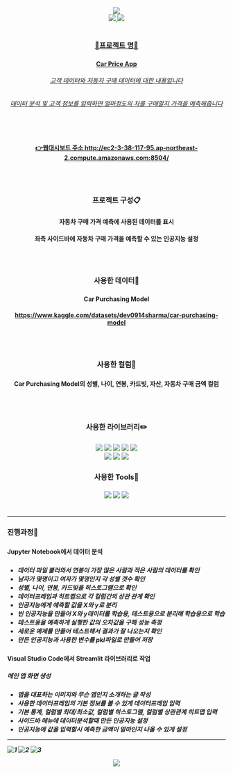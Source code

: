 <div align=center>
	<img src="https://capsule-render.vercel.app/api?type=waving&color=0:FF0000,100:a82da&height=200&fontColor=FFFFFF&section=header&text=streamlit%20car%20price%20app&fontSize=60&animation=twinkling" />
</div>	
<div align=center>
	<a href="mailto:yunwltn98@gmail.com"><img src="https://img.shields.io/badge/Gmail-EA4335?style=flat&logo=Gmail&logoColor=white&link="mailto:yunwltn98@gmail.com" />
	<a href="https://coding-jisu.tistory.com/"><img src="https://img.shields.io/badge/Tistory-000000?style=flat&logo=Tistory&logoColor=white&link="https://coding-jisu.tistory.com" />
	<br>
	<br>
</div>	
<div align=center> 
	<h3> 📌프로젝트 명📌 <h3>
	<h4> Car Price App <h4>
	<h6> 고객 데이터와 자동차 구매 데이터에 대한 내용입니다 <h6>
	<h6> 데이터 분석 및 고객 정보를 입력하면 얼마정도의 차를 구매할지 가격을 예측해줍니다 <h6>
	<br>
	<h4>
		
👉웹대시보드 주소 <http://ec2-3-38-117-95.ap-northeast-2.compute.amazonaws.com:8504/>

</div>	
<div align=center> 
	<br>
	<br>
	<h3> 프로젝트 구성📋 <h3>
	<h4> 자동차 구매 가격 예측에 사용된 데이터를 표시
  <h4> 좌측 사이드바에 자동차 구매 가격을 예측할 수 있는 인공지능 설정
	<br>
	<br>
	<br>
	<br>
	<h3> 사용한 데이터📂 <h3>
	<h4> Car Purchasing Model <h4>

<https://www.kaggle.com/datasets/dev0914sharma/car-purchasing-model>
</div>	
<div align=center>
	<br>
	<br>
	<h3> 사용한 컬럼📑 <h3>
	<h4> Car Purchasing Model의 성별, 나이, 연봉, 카드빚, 자산, 자동차 구매 금액 컬럼 <h4>
	<br>
	<br>
	<h3> 사용한 라이브러리✏️ <h3>	
	<img src="https://img.shields.io/badge/Streamlit-FF4B4B?style=flat&logo=Streamlit&logoColor=white" />
	<img src="https://img.shields.io/badge/NumPy-013243?style=flat&logo=NumPy&logoColor=white" />
	<img src="https://img.shields.io/badge/pandas-150458?style=flat&logo=pandas&logoColor=white" />
	<img src="https://img.shields.io/badge/matplotlib-000000?style=flat&logo=&logoColor=white" />
	<img src="https://img.shields.io/badge/seaborn-000000?style=flat&logo=&logoColor=white" />
	<br>
	<img src="https://img.shields.io/badge/joblib-000000?style=flat&logo=&logoColor=white" />
	<img src="https://img.shields.io/badge/LinearRegression-000000?style=flat&logo=&logoColor=white" />
	<img src="https://img.shields.io/badge/train_test_split-000000?style=flat&logo=&logoColor=white" />
	<h3> 사용한 Tools🔨 <h3>
	<img src="https://img.shields.io/badge/Jupyter-F37626?style=flat&logo=Jupyter&logoColor=white" />
	<img src="https://img.shields.io/badge/Visual Studio Code-007ACC?style=flat&logo=Visual Studio Code&logoColor=white" />
	<img src="https://img.shields.io/badge/GitHub-181717?style=flat&logo=GitHub&logoColor=white" />
	<br>
	<br>
</div>	

		
---


<h3>진행과정💬<h3>

<h4>Jupyter Notebook에서 데이터 분석<h4>
	
<h5> <h5>
	
- 데이터 파일 불러와서 연봉이 가장 많은 사람과 적은 사람의 데이터를 확인
- 남자가 몇명이고 여자가 몇명인지 각 성별 갯수 확인
- 성별, 나이, 연봉, 카드빚을 히스토그램으로 확인
- 데이터프레임과 히트맵으로 각 컬럼간의 상관 관계 확인
- 인공지능에게 예측할 값을 X와 y로 분리
- 빈 인공지능을 만들어 X와 y데이터를 학습용, 테스트용으로 분리해 학습용으로 학습
- 테스트용을 예측하게 실행한 값의 오차값을 구해 성능 측정
- 새로운 예제를 만들어 테스트해서 결과가 잘 나오는지 확인
- 만든 인공지능과 사용한 변수를 pkl파일로 만들어 저장

<h4>Visual Studio Code에서 Streamlit 라이브러리로 작업<h4>

<h5> 메인 앱 화면 생성<h5>

- 앱을 대표하는 이미지와 무슨 앱인지 소개하는 글 작성
- 사용한 데이터프레임의 기본 정보를 볼 수 있게 데이터프레임 입력
- 기본 통계, 컬럼별 최대/최소값, 컬럼별 히스토그램, 컬럼별 상관관계 히트맵 입력
- 사이드바 메뉴에 데이터분석할때 만든 인공지능 설정
- 인공지능에 값을 입력할시 예측한 금액이 얼마인지 나올 수 있게 설정

	
---
	
	

![1](https://user-images.githubusercontent.com/120348555/209048487-e960db2e-001a-495b-b819-34f0e59fa5b0.PNG)
![2](https://user-images.githubusercontent.com/120348555/209048523-9aba3c5c-6a21-45b8-9635-092c163829f2.PNG)
![3](https://user-images.githubusercontent.com/120348555/209048547-0290c0b6-f1ad-4cdb-9dbf-956dbbf8b2d5.PNG)

<div align=center>
	<img src="https://capsule-render.vercel.app/api?type=waving&color=0:FF0000,100:a82da&height=100&section=footer&text=Thank%20you&fontSize=50&animation=twinkling" />
</div>	
